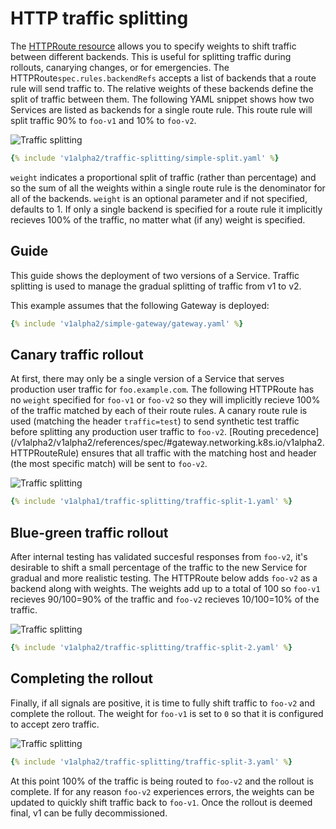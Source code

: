 # HTTP traffic splitting

The [HTTPRoute resource](/v1alpha2/api-types/httproute) allows you to specify 
weights to shift traffic between different backends. This is useful for 
splitting traffic during rollouts, canarying changes, or for emergencies. 
The HTTPRoute`spec.rules.backendRefs` accepts a list of backends that a route 
rule will send traffic to. The relative weights of these backends define 
the split of traffic between them. The following YAML snippet shows how two 
Services are listed as backends for a single route rule. This route rule 
will split traffic 90% to `foo-v1` and 10% to `foo-v2`.

![Traffic splitting](/v1alpha2/images/simple-split.png)

```yaml
{% include 'v1alpha2/traffic-splitting/simple-split.yaml' %}  
```

`weight` indicates a proportional split of traffic (rather than percentage)
and so the sum of all the weights within a single route rule is the
denominator for all of the backends. `weight` is an optional parameter and if
not specified, defaults to 1. If only a single backend is specified for a
route rule it implicitly recieves 100% of the traffic, no matter what (if any)
weight is specified.

## Guide

This guide shows the deployment of two versions of a Service. Traffic splitting
is used to manage the gradual splitting of traffic from v1 to v2.

This example assumes that the following Gateway is deployed:

```yaml 
{% include 'v1alpha2/simple-gateway/gateway.yaml' %}   
```

## Canary traffic rollout

At first, there may only be a single version of a Service that serves
production user traffic for `foo.example.com`. The following HTTPRoute has no
`weight` specified for `foo-v1`  or `foo-v2` so they will implicitly
recieve 100% of the traffic matched by each of their route rules. A canary
route rule is used (matching the header `traffic=test`) to send synthetic test
traffic before splitting any production user traffic to `foo-v2`. 
[Routing precedence]
(/v1alpha2/v1alpha2/references/spec/#gateway.networking.k8s.io/v1alpha2.HTTPRouteRule)
ensures that all traffic with the matching host and header 
(the most specific match) will be sent to `foo-v2`.

![Traffic splitting](/v1alpha2/images/traffic-splitting-1.png)


```yaml
{% include 'v1alpha1/traffic-splitting/traffic-split-1.yaml' %}  
```

## Blue-green traffic rollout

After internal testing has validated succesful responses from `foo-v2`,
it's desirable to shift a small percentage of the traffic to the new Service
for gradual and more realistic testing. The HTTPRoute below adds `foo-v2`
as a backend along with weights. The weights add up to a total of 100 so
`foo-v1` recieves 90/100=90% of the traffic and `foo-v2` recieves
10/100=10% of the traffic.

![Traffic splitting](/v1alpha2/images/traffic-splitting-2.png)


```yaml
{% include 'v1alpha2/traffic-splitting/traffic-split-2.yaml' %}  
```

## Completing the rollout

Finally, if all signals are positive, it is time to fully shift traffic to
`foo-v2` and complete the rollout. The weight for `foo-v1` is set to
`0` so that it is configured to accept zero traffic. 

![Traffic splitting](/v1alpha2/images/traffic-splitting-3.png)


```yaml
{% include 'v1alpha2/traffic-splitting/traffic-split-3.yaml' %}  
```

At this point 100% of the traffic is being routed to `foo-v2` and the
rollout is complete. If for any reason `foo-v2` experiences errors, the
weights can be updated to quickly shift traffic back to `foo-v1`. Once
the rollout is deemed final, v1 can be fully decommissioned.
